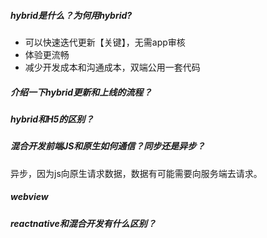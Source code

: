 ##### hybrid是什么？为何用hybrid?
- 可以快速迭代更新【关键】，无需app审核
- 体验更流畅
- 减少开发成本和沟通成本，双端公用一套代码

##### 介绍一下hybrid更新和上线的流程？

##### hybrid和H5的区别？

##### 混合开发前端JS和原生如何通信？同步还是异步？
异步，因为js向原生请求数据，数据有可能需要向服务端去请求。

##### webview

##### reactnative和混合开发有什么区别？





